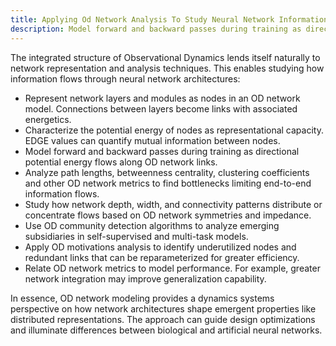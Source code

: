 ```yaml
---
title: Applying Od Network Analysis To Study Neural Network Information Flow
description: Model forward and backward passes during training as directional potential energy flows along OD network links.  Analyze path lengths, betweenness centrality, clustering coefficients and other OD network metrics to find bottlenecks limiting end-to-end information flows.
---
```

The integrated structure of Observational Dynamics lends itself naturally to network representation and analysis techniques. This enables studying how information flows through neural network architectures:

- Represent network layers and modules as nodes in an OD network model. Connections between layers become links with associated energetics.
- Characterize the potential energy of nodes as representational capacity. EDGE values can quantify mutual information between nodes.
- Model forward and backward passes during training as directional potential energy flows along OD network links. 
- Analyze path lengths, betweenness centrality, clustering coefficients and other OD network metrics to find bottlenecks limiting end-to-end information flows.
- Study how network depth, width, and connectivity patterns distribute or concentrate flows based on OD network symmetries and impedance.
- Use OD community detection algorithms to analyze emerging subsidiaries in self-supervised and multi-task models.
- Apply OD motivations analysis to identify underutilized nodes and redundant links that can be reparameterized for greater efficiency.
- Relate OD network metrics to model performance. For example, greater network integration may improve generalization capability. 

In essence, OD network modeling provides a dynamics systems perspective on how network architectures shape emergent properties like distributed representations. The approach can guide design optimizations and illuminate differences between biological and artificial neural networks.
